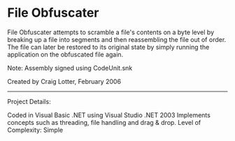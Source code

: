 File Obfuscater
===============

File Obfuscater attempts to scramble a file's contents on a byte level by breaking up a file into segments and then reassembling the file out of order. The file can later be restored to its original state by simply running the application on the obfuscated file again.

Note: Assembly signed using CodeUnit.snk

Created by Craig Lotter, February 2006

*********************************

Project Details:

Coded in Visual Basic .NET using Visual Studio .NET 2003
Implements concepts such as threading, file handling and drag & drop.
Level of Complexity: Simple
